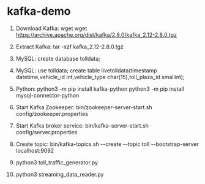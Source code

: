 # kafka-demo

1. Download Kafka: wget wget https://archive.apache.org/dist/kafka/2.8.0/kafka_2.12-2.8.0.tgz
2. Extract Kafka: tar -xzf kafka_2.12-2.8.0.tgz
3. MySQL: create database tolldata;
4. MySQL: 
    use tolldata;
    create table livetolldata(timestamp datetime,vehicle_id int,vehicle_type char(15),toll_plaza_id smallint);
5. Python: 
    python3 -m pip install kafka-python
    python3 -m pip install mysql-connector-python
    
6. Start Kafka Zookeeper: bin/zookeeper-server-start.sh config/zookeeper.properties
7. Start Kafka broker service: bin/kafka-server-start.sh config/server.properties
8. Create topic: bin/kafka-topics.sh --create --topic toll --bootstrap-server localhost:9092
9. python3 toll_traffic_generator.py
10. python3 streaming_data_reader.py
